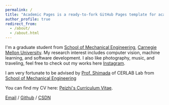 ```yaml
---
permalink: /
title: "Academic Pages is a ready-to-fork GitHub Pages template for academic personal websites"
author_profile: true
redirect_from: 
  - /about/
  - /about.html
---
```


I'm a graduate student from [School of Mechanical Engineering](https://www.meche.engineering.cmu.edu/), [Carnegie Mellon University](https://www.cmu.edu/). My research interest includes computer vision, machine learning, and software development. I also like photography, music, and traveling, feel free to check out my works here [Instagram](https://www.instagram.com/pez_chen/).

I am very fortunate to be advised by [Prof. Shimada](https://www.meche.engineering.cmu.edu/directory/bios/shimada-kenji.html) of CERLAB Lab from [School of Mechanical Engineering](https://www.meche.engineering.cmu.edu/)

You can find my CV here: [Peizhi's Curriculum Vitae](../assets/peizhic.pdf).

[Email](chenpeizhi66@gmail.com) / [Github](https://github.com/chenpeizhi66) / [CSDN](https://blog.csdn.net/chenpeizhi?spm=1000.2115.3001.5343)
